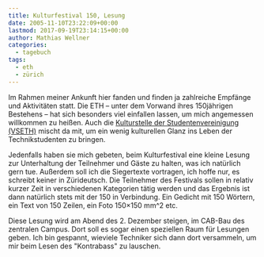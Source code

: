 ```yaml
---
title: Kulturfestival 150, Lesung
date: 2005-11-10T23:22:09+00:00
lastmod: 2017-09-19T23:14:15+00:00
author: Mathias Wellner
categories:
  - tagebuch
tags:
  - eth
  - zürich
---
```

Im Rahmen meiner Ankunft hier fanden und finden ja zahlreiche Empfänge und Aktivitäten statt. Die ETH &ndash; unter dem Vorwand ihres 150jährigen Bestehens &ndash; hat sich besonders viel einfallen lassen, um mich angemessen willkommen zu heißen. Auch die [Kulturstelle der Studentenvereinigung (VSETH)](http://www.kulturstelle.ethz.ch) mischt da mit, um ein wenig kulturellen Glanz ins Leben der Technikstudenten zu bringen.

Jedenfalls haben sie mich gebeten, beim Kulturfestival eine kleine Lesung zur Unterhaltung der Teilnehmer und Gäste zu halten, was ich natürlich gern tue. Außerdem soll ich die Siegertexte vortragen, ich hoffe nur, es schreibt keiner in Zürideutsch. Die Teilnehmer des Festivals sollen in relativ kurzer Zeit in verschiedenen Kategorien tätig werden und das Ergebnis ist dann natürlich stets mit der 150 in Verbindung. Ein Gedicht mit 150 Wörtern, ein Text von 150 Zeilen, ein Foto 150&#215;150 mm^2 etc.

Diese Lesung wird am Abend des 2. Dezember steigen, im CAB-Bau des zentralen Campus. Dort soll es sogar einen speziellen Raum für Lesungen geben. Ich bin gespannt, wieviele Techniker sich dann dort versammeln, um mir beim Lesen des "Kontrabass" zu lauschen.